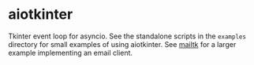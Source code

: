 # aiotkinter

Tkinter event loop for asyncio.  See the standalone scripts in the `examples`
directory for small examples of using aiotkinter.
See [mailtk](https://github.com/Mortal/mailtk.git) for a larger example
implementing an email client.
